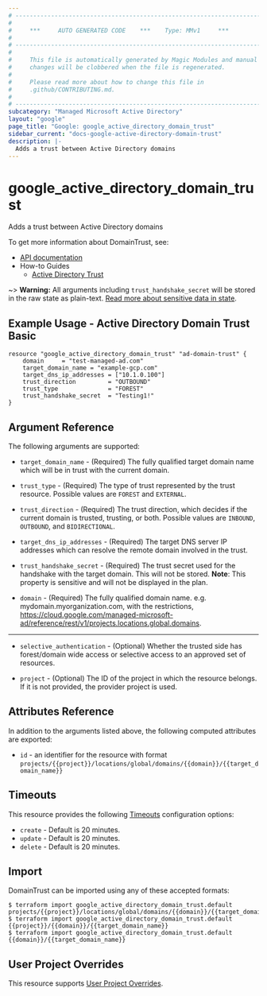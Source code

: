 ```yaml
---
# ----------------------------------------------------------------------------
#
#     ***     AUTO GENERATED CODE    ***    Type: MMv1     ***
#
# ----------------------------------------------------------------------------
#
#     This file is automatically generated by Magic Modules and manual
#     changes will be clobbered when the file is regenerated.
#
#     Please read more about how to change this file in
#     .github/CONTRIBUTING.md.
#
# ----------------------------------------------------------------------------
subcategory: "Managed Microsoft Active Directory"
layout: "google"
page_title: "Google: google_active_directory_domain_trust"
sidebar_current: "docs-google-active-directory-domain-trust"
description: |-
  Adds a trust between Active Directory domains
---
```


# google\_active\_directory\_domain\_trust

Adds a trust between Active Directory domains


To get more information about DomainTrust, see:

* [API documentation](https://cloud.google.com/managed-microsoft-ad/reference/rest/v1/projects.locations.global.domains/attachTrust)
* How-to Guides
    * [Active Directory Trust](https://cloud.google.com/managed-microsoft-ad/docs/create-one-way-trust)

~> **Warning:** All arguments including `trust_handshake_secret` will be stored in the raw
state as plain-text. [Read more about sensitive data in state](/docs/state/sensitive-data.html).

## Example Usage - Active Directory Domain Trust Basic


```hcl
resource "google_active_directory_domain_trust" "ad-domain-trust" {
    domain     = "test-managed-ad.com"
    target_domain_name = "example-gcp.com"
    target_dns_ip_addresses = ["10.1.0.100"]
    trust_direction         = "OUTBOUND"
    trust_type              = "FOREST"
    trust_handshake_secret  = "Testing1!"
}
```

## Argument Reference

The following arguments are supported:


* `target_domain_name` -
  (Required)
  The fully qualified target domain name which will be in trust with the current domain.

* `trust_type` -
  (Required)
  The type of trust represented by the trust resource.
  Possible values are `FOREST` and `EXTERNAL`.

* `trust_direction` -
  (Required)
  The trust direction, which decides if the current domain is trusted, trusting, or both.
  Possible values are `INBOUND`, `OUTBOUND`, and `BIDIRECTIONAL`.

* `target_dns_ip_addresses` -
  (Required)
  The target DNS server IP addresses which can resolve the remote domain involved in the trust.

* `trust_handshake_secret` -
  (Required)
  The trust secret used for the handshake with the target domain. This will not be stored.
  **Note**: This property is sensitive and will not be displayed in the plan.

* `domain` -
  (Required)
  The fully qualified domain name. e.g. mydomain.myorganization.com, with the restrictions, 
  https://cloud.google.com/managed-microsoft-ad/reference/rest/v1/projects.locations.global.domains.


- - -


* `selective_authentication` -
  (Optional)
  Whether the trusted side has forest/domain wide access or selective access to an approved set of resources.

* `project` - (Optional) The ID of the project in which the resource belongs.
    If it is not provided, the provider project is used.


## Attributes Reference

In addition to the arguments listed above, the following computed attributes are exported:

* `id` - an identifier for the resource with format `projects/{{project}}/locations/global/domains/{{domain}}/{{target_domain_name}}`


## Timeouts

This resource provides the following
[Timeouts](/docs/configuration/resources.html#timeouts) configuration options:

- `create` - Default is 20 minutes.
- `update` - Default is 20 minutes.
- `delete` - Default is 20 minutes.

## Import


DomainTrust can be imported using any of these accepted formats:

```
$ terraform import google_active_directory_domain_trust.default projects/{{project}}/locations/global/domains/{{domain}}/{{target_domain_name}}
$ terraform import google_active_directory_domain_trust.default {{project}}/{{domain}}/{{target_domain_name}}
$ terraform import google_active_directory_domain_trust.default {{domain}}/{{target_domain_name}}
```

## User Project Overrides

This resource supports [User Project Overrides](https://www.terraform.io/docs/providers/google/guides/provider_reference.html#user_project_override).
